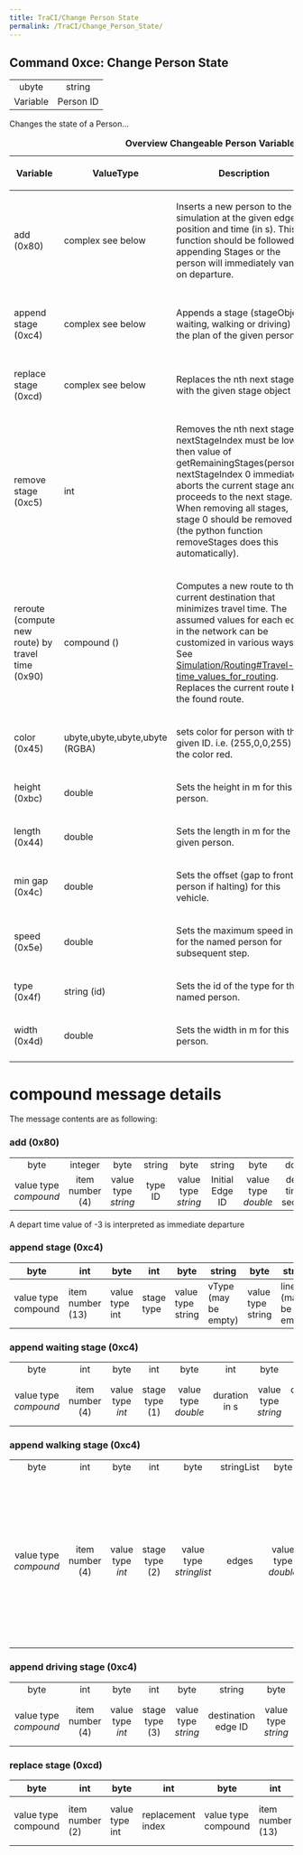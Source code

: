 ```yaml
---
title: TraCI/Change Person State
permalink: /TraCI/Change_Person_State/
---
```


## Command 0xce: Change Person State

|          |           |
| :------: | :-------: |
|  ubyte   |  string   |
| Variable | Person ID |

Changes the state of a Person...

<table>
<caption><strong>Overview Changeable Person Variables</strong></caption>
<thead>
<tr class="header">
<th><p>Variable</p></th>
<th><p>ValueType</p></th>
<th><p>Description</p></th>
<th><p><a href="TraCI/Interfacing_TraCI_from_Python" title="wikilink">Python Method</a></p></th>
</tr>
</thead>
<tbody>
<tr class="odd">
<td><p>add (0x80)</p></td>
<td><p>complex see below</p></td>
<td><p>Inserts a new person to the simulation at the given edge, position and time (in s). This function should be followed by appending Stages or the person will immediately vanish on departure.</p></td>
<td><p><a href="https://sumo.dlr.de/pydoc/traci._person.html#PersonDomain-add">add</a></p></td>
</tr>
<tr class="even">
<td><p>append stage (0xc4)</p></td>
<td><p>complex see below</p></td>
<td><p>Appends a stage (stageObject, waiting, walking or driving) to the plan of the given person.</p></td>
<td><p><a href="https://sumo.dlr.de/pydoc/traci._person.html#PersonDomain-appendStage">appendStage</a> <a href="https://sumo.dlr.de/pydoc/traci._person.html#PersonDomain-appendDrivingStage">appendDrivingStage</a> <a href="https://sumo.dlr.de/pydoc/traci._person.html#PersonDomain-appendWaitingStage">appendWaitingStage</a> <a href="https://sumo.dlr.de/pydoc/traci._person.html#PersonDomain-appendWalkingStage">appendWalkingStage</a></p></td>
</tr>
<tr class="odd">
<td><p>replace stage (0xcd)</p></td>
<td><p>complex see below</p></td>
<td><p>Replaces the nth next stage with the given stage object</p></td>
<td><p><a href="https://sumo.dlr.de/pydoc/traci._person.html#PersonDomain-replaceStage">replaceStage</a></p></td>
</tr>
<tr class="even">
<td><p>remove stage (0xc5)</p></td>
<td><p>int</p></td>
<td><p>Removes the nth next stage. nextStageIndex must be lower then value of getRemainingStages(personID). nextStageIndex 0 immediately aborts the current stage and proceeds to the next stage. When removing all stages, stage 0 should be removed last (the python function removeStages does this automatically).</p></td>
<td><p><a href="https://sumo.dlr.de/pydoc/traci._person.html#PersonDomain-removeStage">removeStage</a><br />
<a href="https://sumo.dlr.de/pydoc/traci._person.html#PersonDomain-removeStages">removeStages</a></p></td>
</tr>
<tr class="odd">
<td><p>reroute (compute new route) by travel time (0x90)</p></td>
<td><p>compound (<empty>)</p></td>
<td><p>Computes a new route to the current destination that minimizes travel time. The assumed values for each edge in the network can be customized in various ways. See <a href="Simulation/Routing#Travel-time_values_for_routing" title="wikilink">Simulation/Routing#Travel-time_values_for_routing</a>. Replaces the current route by the found route.</p></td>
<td><p><a href="https://sumo.dlr.de/pydoc/traci._person.html#PersonDomain-rerouteTraveltime">rerouteTraveltime</a></p></td>
</tr>
<tr class="even">
<td><p>color (0x45)</p></td>
<td><p>ubyte,ubyte,ubyte,ubyte (RGBA)</p></td>
<td><p>sets color for person with the given ID. i.e. (255,0,0,255) for the color red.</p></td>
<td><p><a href="https://sumo.dlr.de/pydoc/traci._person.html#PersonDomain-setColor">setColor</a></p></td>
</tr>
<tr class="odd">
<td><p>height (0xbc)</p></td>
<td><p>double</p></td>
<td><p>Sets the height in m for this person.</p></td>
<td><p><a href="https://sumo.dlr.de/pydoc/traci._person.html#PersonDomain-setHeight">setHeight</a></p></td>
</tr>
<tr class="even">
<td><p>length (0x44)</p></td>
<td><p>double</p></td>
<td><p>Sets the length in m for the given person.</p></td>
<td><p><a href="https://sumo.dlr.de/pydoc/traci._person.html#PersonDomain-setLength">setLength</a></p></td>
</tr>
<tr class="odd">
<td><p>min gap (0x4c)</p></td>
<td><p>double</p></td>
<td><p>Sets the offset (gap to front person if halting) for this vehicle.</p></td>
<td><p><a href="https://sumo.dlr.de/pydoc/traci._person.html#PersonDomain-setMinGap">setMinGap</a></p></td>
</tr>
<tr class="even">
<td><p>speed (0x5e)</p></td>
<td><p>double</p></td>
<td><p>Sets the maximum speed in m/s for the named person for subsequent step.</p></td>
<td><p><a href="https://sumo.dlr.de/pydoc/traci._person.html#PersonDomain-setSpeed">setSpeed</a></p></td>
</tr>
<tr class="odd">
<td><p>type (0x4f)</p></td>
<td><p>string (id)</p></td>
<td><p>Sets the id of the type for the named person.</p></td>
<td><p><a href="https://sumo.dlr.de/pydoc/traci._person.html#PersonDomain-setType">setType</a></p></td>
</tr>
<tr class="even">
<td><p>width (0x4d)</p></td>
<td><p>double</p></td>
<td><p>Sets the width in m for this person.</p></td>
<td><p><a href="https://sumo.dlr.de/pydoc/traci._person.html#PersonDomain-setWidth">setWidth</a></p></td>
</tr>
<tr class="odd">
<td></td>
<td></td>
<td></td>
<td></td>
</tr>
</tbody>
</table>

# compound message details

The message contents are as following:

### add (0x80)

|                       |                 |                     |         |                     |                 |                     |                        |                     |                 |
| :-------------------: | :-------------: | :-----------------: | :-----: | :-----------------: | :-------------: | :-----------------: | :--------------------: | :-----------------: | :-------------: |
|         byte          |     integer     |        byte         | string  |        byte         |     string      |        byte         |         double         |        byte         |     double      |
| value type *compound* | item number (4) | value type *string* | type ID | value type *string* | Initial Edge ID | value type *double* | depart time in seconds | value type *double* | depart position |

A depart time value of -3 is interpreted as immediate departure

### append stage (0xc4)

| byte                | int              | byte           | int        | byte              | string               | byte              | string              | byte              | string                  | byte                  | stringList | byte              | double     | byte              | double | byte              | double | byte              | string                  | byte              | double | byte              | double    | byte              | double     | byte              | string                     |
|---------------------|------------------|----------------|------------|-------------------|----------------------|-------------------|---------------------|-------------------|-------------------------|-----------------------|------------|-------------------|------------|-------------------|--------|-------------------|--------|-------------------|-------------------------|-------------------|--------|-------------------|-----------|-------------------|------------|-------------------|----------------------------|
| value type compound | item number (13) | value type int | stage type | value type string | vType (may be empty) | value type string | line (may be empty) | value type string | destStop (may be empty) | value type stringList | edges      | value type double | travelTime | value type double | cost   | value type double | length | value type string | intended (may be empty) | value type double | depart | value type double | departPos | value type double | arrivalPos | value type string | description (may be empty) |


### append waiting stage (0xc4)

|                       |                 |                  |                |                  |                |                     |                            |                     |                       |
| :-------------------: | :-------------: | :--------------: | :------------: | :--------------: | :------------: | :-----------------: | :------------------------: | :-----------------: | :-------------------: |
|         byte          |       int       |       byte       |      int       |       byte       |      int       |        byte         |           string           |        byte         |        string         |
| value type *compound* | item number (4) | value type *int* | stage type (1) | value type *double* | duration in s | value type *string* | description (may be empty) | value type *string* | stopID (may be empty) |

### append walking stage (0xc4)

|                       |                 |                  |                |                         |            |                     |                  |                  |                                                                                                                      |                     |                                                                                                              |                     |                       |
| :-------------------: | :-------------: | :--------------: | :------------: | :---------------------: | :--------: | :-----------------: | :--------------: | :--------------: | :------------------------------------------------------------------------------------------------------------------: | :-----------------: | :----------------------------------------------------------------------------------------------------------: | :-----------------: | :-------------------: |
|         byte          |       int       |       byte       |      int       |          byte           | stringList |        byte         |      double      |       byte       |                                                         int                                                          |        byte         |                                                    double                                                    |        byte         |        string         |
| value type *compound* | item number (4) | value type *int* | stage type (2) | value type *stringlist* |   edges    | value type *double* | arrival position | value type *double* | duration in s (when a positive value is given, speed is computed from duration and length, otherwise speed is used) | value type *double* | speed (when a positive value is given this speed is used, otherwise the default speed of the person is used) | value type *string* | stopID (may be empty) |

### append driving stage (0xc4)

|                       |                 |                  |                |                     |                     |                     |        |                     |                       |
| :-------------------: | :-------------: | :--------------: | :------------: | :-----------------: | :-----------------: | :-----------------: | :----: | :-----------------: | :-------------------: |
|         byte          |       int       |       byte       |      int       |        byte         |       string        |        byte         | string |        byte         |        string         |
| value type *compound* | item number (4) | value type *int* | stage type (3) | value type *string* | destination edge ID | value type *string* | lines  | value type *string* | stopID (may be empty) |

### replace stage (0xcd)

| byte                | int             | byte           | int               | byte                | int              | byte           | int        | byte              | string               | byte              | string              | byte              | string                  | byte                  | stringList | byte              | double     | byte              | double | byte              | double | byte              | string                  | byte              | double | byte              | double    | byte              | double     | byte              | string                     |
|---------------------|-----------------|----------------|-------------------|---------------------|------------------|----------------|------------|-------------------|----------------------|-------------------|---------------------|-------------------|-------------------------|-----------------------|------------|-------------------|------------|-------------------|--------|-------------------|--------|-------------------|-------------------------|-------------------|--------|-------------------|-----------|-------------------|------------|-------------------|----------------------------|
| value type compound | item number (2) | value type int | replacement index | value type compound | item number (13) | value type int | stage type | value type string | vType (may be empty) | value type string | line (may be empty) | value type string | destStop (may be empty) | value type stringList | edges      | value type double | travelTime | value type double | cost   | value type double | length | value type string | intended (may be empty) | value type double | depart | value type double | departPos | value type double | arrivalPos | value type string | description (may be empty) |